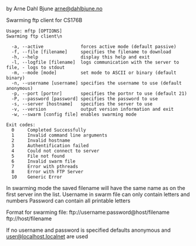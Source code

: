 by Arne Dahl Bjune
arne@dahlbjune.no

Swarming ftp client for CS176B

	Usage: mftp [OPTIONS] 
	Swarming ftp client\n

	  -a, --active 		    	forces active mode (default passive)
	  -f, --file [filename]		specifies the filename to download
	  -h, --help        		display this help and exit
	  -l, --logfile [filename] 	logs communication with the server to file, - logs to stdout
	  -m, --mode [mode]   		set mode to ASCII or binary (default binary)
	  -n, --username [username]	specifies the username to use (default anonymous)
	  -p, --port [portnr]		specifies the portnr to use (default 21)
	  -P, --password [password]	specifies the password to use
	  -s, --server [hostname]	specifies the server to use
	  -v, --version	    		output version information and exit
	  -w, --swarm [config file]	enables swarming mode
	
	Exit codes:
	  0 	Completed Successfully
	  1 	Invalid command line arguments
	  2 	Invalid hostname
	  3 	Authentification failed
	  4 	Could not connect to server
	  5 	File not found
	  6 	Invalid swarm file
	  7 	Error with pthreads
	  8 	Error with FTP Server
	  10	Generic Error


In swarming mode the saved filename will have the same name as on the first server inn the list.
Username in swarm file can only contain letters and numbers
Password can contain all printable letters

Format for swarming file:
ftp://username:password@host/filename
ftp://host/filename

If no username and password is specified defaults anonymous and user@localhost.localnet are used
